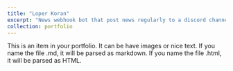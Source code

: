 ```yaml
---
title: "Loper Koran"
excerpt: "News webhook bot that post news regularly to a discord channel <br/><img src='https://ignpeg.by.files.1drv.com/y4m7wbOebkn1ydQm8Au4cSW4nXMlXsyQLvVbvGfGrROPC3eY_AYkmbm9w6bEDLbYW8E3-Is41zTQPScIZ2Ae73gjs-pLW0g7wB2ZhtU6ZCH8XXQRzk1iX66eM9-aZtqu-XXYdpT-j1wAmfLirndxCcyjljTBQsId_rTnoOFNcerV_3Kkq392KCgCxC9VX_GXZrA736KxZVFZHr33457hyW0hA/image.png?psid=1' style='width:50%;height:50%;'>"
collection: portfolio
---
```


This is an item in your portfolio. It can be have images or nice text. If you name the file .md, it will be parsed as markdown. If you name the file .html, it will be parsed as HTML. 
